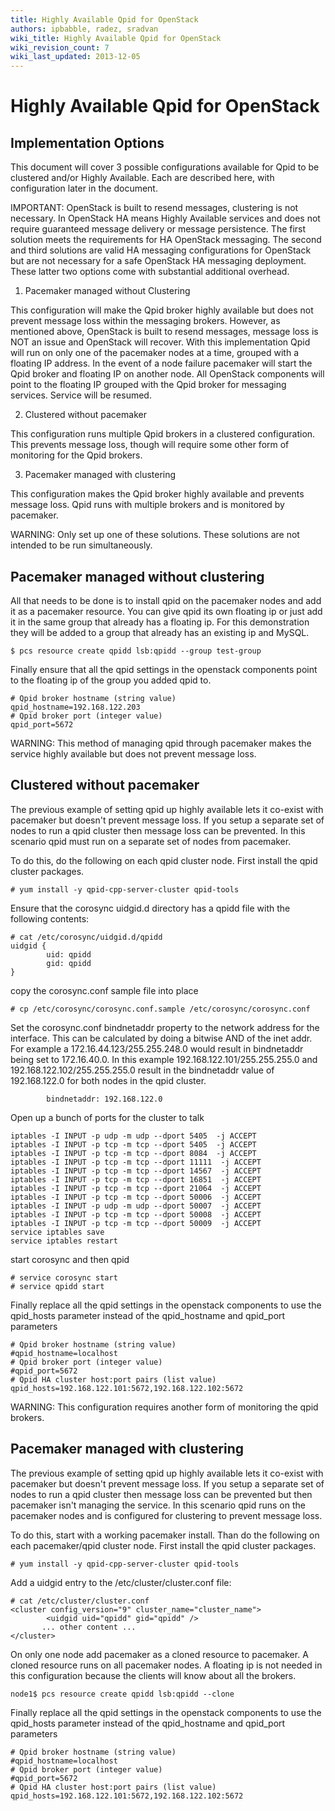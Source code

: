 ```yaml
---
title: Highly Available Qpid for OpenStack
authors: ipbabble, radez, sradvan
wiki_title: Highly Available Qpid for OpenStack
wiki_revision_count: 7
wiki_last_updated: 2013-12-05
---
```


# Highly Available Qpid for OpenStack

## Implementation Options

This document will cover 3 possible configurations available for Qpid to be clustered and/or Highly Available. Each are described here, with configuration later in the document.

IMPORTANT: OpenStack is built to resend messages, clustering is not necessary. In OpenStack HA means Highly Available services and does not require guaranteed message delivery or message persistence. The first solution meets the requirements for HA OpenStack messaging. The second and third solutions are valid HA messaging configurations for OpenStack but are not necessary for a safe OpenStack HA messaging deployment. These latter two options come with substantial additional overhead.

1. Pacemaker managed without Clustering

This configuration will make the Qpid broker highly available but does not prevent message loss within the messaging brokers. However, as mentioned above, OpenStack is built to resend messages, message loss is NOT an issue and OpenStack will recover. With this implementation Qpid will run on only one of the pacemaker nodes at a time, grouped with a floating IP address. In the event of a node failure pacemaker will start the Qpid broker and floating IP on another node. All OpenStack components will point to the floating IP grouped with the Qpid broker for messaging services. Service will be resumed.

2. Clustered without pacemaker

This configuration runs multiple Qpid brokers in a clustered configuration. This prevents message loss, though will require some other form of monitoring for the Qpid brokers.

3. Pacemaker managed with clustering

This configuration makes the Qpid broker highly available and prevents message loss. Qpid runs with multiple brokers and is monitored by pacemaker.

WARNING: Only set up one of these solutions. These solutions are not intended to be run simultaneously.

## Pacemaker managed without clustering

All that needs to be done is to install qpid on the pacemaker nodes and add it as a pacemaker resource. You can give qpid its own floating ip or just add it in the same group that already has a floating ip. For this demonstration they will be added to a group that already has an existing ip and MySQL.

    $ pcs resource create qpidd lsb:qpidd --group test-group

Finally ensure that all the qpid settings in the openstack components point to the floating ip of the group you added qpid to.

    # Qpid broker hostname (string value)
    qpid_hostname=192.168.122.203
    # Qpid broker port (integer value)
    qpid_port=5672

WARNING: This method of managing qpid through pacemaker makes the service highly available but does not prevent message loss.

## Clustered without pacemaker

The previous example of setting qpid up highly available lets it co-exist with pacemaker but doesn't prevent message loss. If you setup a separate set of nodes to run a qpid cluster then message loss can be prevented. In this scenario qpid must run on a separate set of nodes from pacemaker.

To do this, do the following on each qpid cluster node. First install the qpid cluster packages.

    # yum install -y qpid-cpp-server-cluster qpid-tools

Ensure that the corosync uidgid.d directory has a qpidd file with the following contents:

    # cat /etc/corosync/uidgid.d/qpidd 
    uidgid {
            uid: qpidd
            gid: qpidd
    }

copy the corosync.conf sample file into place

    # cp /etc/corosync/corosync.conf.sample /etc/corosync/corosync.conf

Set the corosync.conf bindnetaddr property to the network address for the interface.
This can be calculated by doing a bitwise AND of the inet addr. For example a 172.16.44.123/255.255.248.0 would result in bindnetaddr being set to 172.16.40.0. In this example 192.168.122.101/255.255.255.0 and 192.168.122.102/255.255.255.0 result in the bindnetaddr value of 192.168.122.0 for both nodes in the qpid cluster.

            bindnetaddr: 192.168.122.0

Open up a bunch of ports for the cluster to talk

    iptables -I INPUT -p udp -m udp --dport 5405  -j ACCEPT
    iptables -I INPUT -p tcp -m tcp --dport 5405  -j ACCEPT
    iptables -I INPUT -p tcp -m tcp --dport 8084  -j ACCEPT
    iptables -I INPUT -p tcp -m tcp --dport 11111  -j ACCEPT
    iptables -I INPUT -p tcp -m tcp --dport 14567  -j ACCEPT
    iptables -I INPUT -p tcp -m tcp --dport 16851  -j ACCEPT
    iptables -I INPUT -p tcp -m tcp --dport 21064  -j ACCEPT
    iptables -I INPUT -p tcp -m tcp --dport 50006  -j ACCEPT
    iptables -I INPUT -p udp -m udp --dport 50007  -j ACCEPT
    iptables -I INPUT -p tcp -m tcp --dport 50008  -j ACCEPT
    iptables -I INPUT -p tcp -m tcp --dport 50009  -j ACCEPT
    service iptables save
    service iptables restart

start corosync and then qpid

    # service corosync start
    # service qpidd start

Finally replace all the qpid settings in the openstack components to use the qpid_hosts parameter instead of the qpid_hostname and qpid_port parameters

    # Qpid broker hostname (string value)
    #qpid_hostname=localhost
    # Qpid broker port (integer value)
    #qpid_port=5672
    # Qpid HA cluster host:port pairs (list value)
    qpid_hosts=192.168.122.101:5672,192.168.122.102:5672

WARNING: This configuration requires another form of monitoring the qpid brokers.

## Pacemaker managed with clustering

The previous example of setting qpid up highly available lets it co-exist with pacemaker but doesn't prevent message loss. If you setup a separate set of nodes to run a qpid cluster then message loss can be prevented but then pacemaker isn't managing the service. In this scenario qpid runs on the pacemaker nodes and is configured for clustering to prevent message loss.

To do this, start with a working pacemaker install. Than do the following on each pacemaker/qpid cluster node. First install the qpid cluster packages.

    # yum install -y qpid-cpp-server-cluster qpid-tools

Add a uidgid entry to the /etc/cluster/cluster.conf file:

    # cat /etc/cluster/cluster.conf 
    <cluster config_version="9" cluster_name="cluster_name">
            <uidgid uid="qpidd" gid="qpidd" />
           ... other content ...
    </cluster>

On only one node add pacemaker as a cloned resource to pacemaker. A cloned resource runs on all pacemaker nodes. A floating ip is not needed in this configuration because the clients will know about all the brokers.

    node1$ pcs resource create qpidd lsb:qpidd --clone

Finally replace all the qpid settings in the openstack components to use the qpid_hosts parameter instead of the qpid_hostname and qpid_port parameters

    # Qpid broker hostname (string value)
    #qpid_hostname=localhost
    # Qpid broker port (integer value)
    #qpid_port=5672
    # Qpid HA cluster host:port pairs (list value)
    qpid_hosts=192.168.122.101:5672,192.168.122.102:5672
